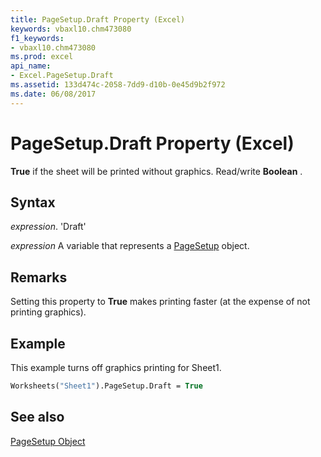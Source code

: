 ```yaml
---
title: PageSetup.Draft Property (Excel)
keywords: vbaxl10.chm473080
f1_keywords:
- vbaxl10.chm473080
ms.prod: excel
api_name:
- Excel.PageSetup.Draft
ms.assetid: 133d474c-2058-7dd9-d10b-0e45d9b2f972
ms.date: 06/08/2017
---
```



# PageSetup.Draft Property (Excel)

 **True** if the sheet will be printed without graphics. Read/write **Boolean** .


## Syntax

 _expression_. 'Draft'

 _expression_ A variable that represents a [PageSetup](./Excel.PageSetup.md) object.


## Remarks

Setting this property to  **True** makes printing faster (at the expense of not printing graphics).


## Example

This example turns off graphics printing for Sheet1.


```vb
Worksheets("Sheet1").PageSetup.Draft = True
```


## See also


[PageSetup Object](Excel.PageSetup.md)

